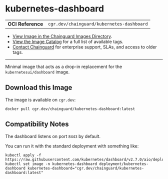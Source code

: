 <!--monopod:start-->
# kubernetes-dashboard
| | |
| - | - |
| **OCI Reference** | `cgr.dev/chainguard/kubernetes-dashboard` |


* [View Image in the Chainguard Images Directory](https://images.chainguard.dev/directory/image/kubernetes-dashboard/overview).
* [View the Image Catalog](https://console.chainguard.dev/images/catalog) for a full list of available tags.
* [Contact Chainguard](https://www.chainguard.dev/chainguard-images) for enterprise support, SLAs, and access to older tags.

---
<!--monopod:end-->

<!--overview:start-->
Minimal image that acts as a drop-in replacement for the `kubernetesui/dashboard` image.
<!--overview:end-->

<!--getting:start-->
## Download this Image
The image is available on `cgr.dev`:

```
docker pull cgr.dev/chainguard/kubernetes-dashboard:latest
```
<!--getting:end-->

<!--compatibility:start-->
## Compatibility Notes

The dashboard listens on port `8443` by default.
<!--compatibility:end-->

<!--body:start-->
You can run it with the standard deployment with something like:

```
kubectl apply -f https://raw.githubusercontent.com/kubernetes/dashboard/v2.7.0/aio/deploy/recommended.yaml
kubectl set image -n kubernetes-dashboard deployment/kubernetes-dashboard kubernetes-dashboard="cgr.dev/chainguard/kubernetes-dashboard:latest"
```
<!--body:end-->
